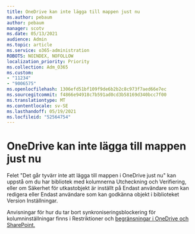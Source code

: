 ```yaml
---
title: OneDrive kan inte lägga till mappen just nu
ms.author: pebaum
author: pebaum
manager: scotv
ms.date: 05/13/2021
audience: Admin
ms.topic: article
ms.service: o365-administration
ROBOTS: NOINDEX, NOFOLLOW
localization_priority: Priority
ms.collection: Adm_O365
ms.custom:
- "11234"
- "9006575"
ms.openlocfilehash: 1306efd51bf109f9de6b2b2c8c973f7aed66e7ec
ms.sourcegitcommit: f4866e94918c7b591ad0cd3b58169d340bcc7f00
ms.translationtype: MT
ms.contentlocale: sv-SE
ms.lasthandoff: 05/19/2021
ms.locfileid: "52564754"
---
```

# <a name="onedrive-cant-add-your-folder-right-now"></a>OneDrive kan inte lägga till mappen just nu

Felet "Det går tyvärr inte att lägga till mappen i OneDrive just nu"  kan uppstå  om du har bibliotek  med kolumnerna  Utcheckning och Verifiering, eller om Säkerhet för utkastobjekt är inställt på Endast användare som kan redigera eller Endast användare som kan godkänna objekt i biblioteket Version Inställningar.  

Anvisningar för hur du tar bort synkroniseringsblockering för kolumninställningar finns i Restriktioner och [begränsningar i OneDrive och SharePoint.](https://support.microsoft.com/office/64883a5d-228e-48f5-b3d2-eb39e07630fa)

